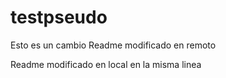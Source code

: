 # testpseudo

Esto es un cambio
Readme modificado en remoto

Readme modificado en local en la misma linea

